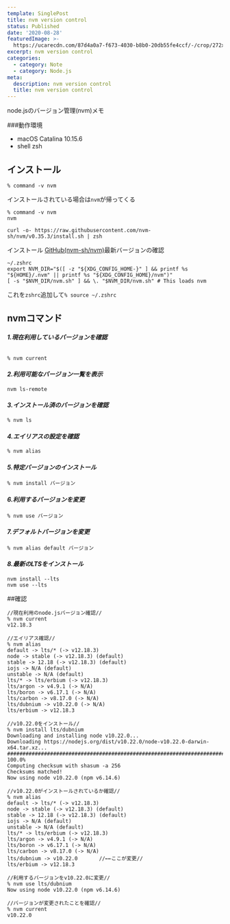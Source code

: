 ```yaml
---
template: SinglePost
title: nvm version control
status: Published
date: '2020-08-28'
featuredImage: >-
  https://ucarecdn.com/87d4a0a7-f673-4030-b8b0-20db55fe4ccf/-/crop/272x172/22,0/-/preview/
excerpt: nvm version control
categories:
  - category: Note
  - category: Node.js
meta:
  description: nvm version control
  title: nvm version control
---
```

node.jsのバージョン管理(nvm)メモ

###動作環境
* macOS Catalina 10.15.6
* shell zsh

## インストール

```
% command -v nvm
```


インストールされている場合は```nvm```が帰ってくる

```
% command -v nvm
nvm
```


```
curl -o- https://raw.githubusercontent.com/nvm-sh/nvm/v0.35.3/install.sh | zsh
```
インストール
[GitHub(nvm-sh/nvm)](https://github.com/nvm-sh/nvm)最新バージョンの確認

```
~/.zshrc
export NVM_DIR="$([ -z "${XDG_CONFIG_HOME-}" ] && printf %s "${HOME}/.nvm" || printf %s "${XDG_CONFIG_HOME}/nvm")"
[ -s "$NVM_DIR/nvm.sh" ] && \. "$NVM_DIR/nvm.sh" # This loads nvm
```

これを```zshrc```追加して```% source ~/.zshrc```

## nvmコマンド




#### *1.現在利用しているバージョンを確認*

```

% nvm current
```

#### *2.利用可能なバージョン一覧を表示*

```
nvm ls-remote
```

#### *3.インストール済のバージョンを確認*

```
% nvm ls
```
#### *4.エイリアスの設定を確認*

```
% nvm alias
```

#### *5.特定バージョンのインストール*

```
% nvm install バージョン
```
#### *6.利用するバージョンを変更*

```
% nvm use バージョン
```
#### *7.デフォルトバージョンを変更*

```
% nvm alias default バージョン
```
#### *8.最新のLTSをインストール*
```
nvm install --lts
nvm use --lts
```

##確認

```nvm
//現在利用のnode.jsバージョン確認//
% nvm current
v12.18.3

//エイリアス確認//
% nvm alias
default -> lts/* (-> v12.18.3)
node -> stable (-> v12.18.3) (default)
stable -> 12.18 (-> v12.18.3) (default)
iojs -> N/A (default)
unstable -> N/A (default)
lts/* -> lts/erbium (-> v12.18.3)
lts/argon -> v4.9.1 (-> N/A)
lts/boron -> v6.17.1 (-> N/A)
lts/carbon -> v8.17.0 (-> N/A)
lts/dubnium -> v10.22.0 (-> N/A)
lts/erbium -> v12.18.3

//v10.22.0をインストール//
% nvm install lts/dubnium
Downloading and installing node v10.22.0...
Downloading https://nodejs.org/dist/v10.22.0/node-v10.22.0-darwin-x64.tar.xz...
############################################################################################# 100.0%
Computing checksum with shasum -a 256
Checksums matched!
Now using node v10.22.0 (npm v6.14.6)

//v10.22.0がインストールされているか確認//
% nvm alias
default -> lts/* (-> v12.18.3)
node -> stable (-> v12.18.3) (default)
stable -> 12.18 (-> v12.18.3) (default)
iojs -> N/A (default)
unstable -> N/A (default)
lts/* -> lts/erbium (-> v12.18.3)
lts/argon -> v4.9.1 (-> N/A)
lts/boron -> v6.17.1 (-> N/A)
lts/carbon -> v8.17.0 (-> N/A)
lts/dubnium -> v10.22.0  　　　//←←ここが変更//
lts/erbium -> v12.18.3

//利用するバージョンをv10.22.0に変更//
% nvm use lts/dubnium
Now using node v10.22.0 (npm v6.14.6)

//バージョンが変更されたことを確認//
% nvm current
v10.22.0
```
